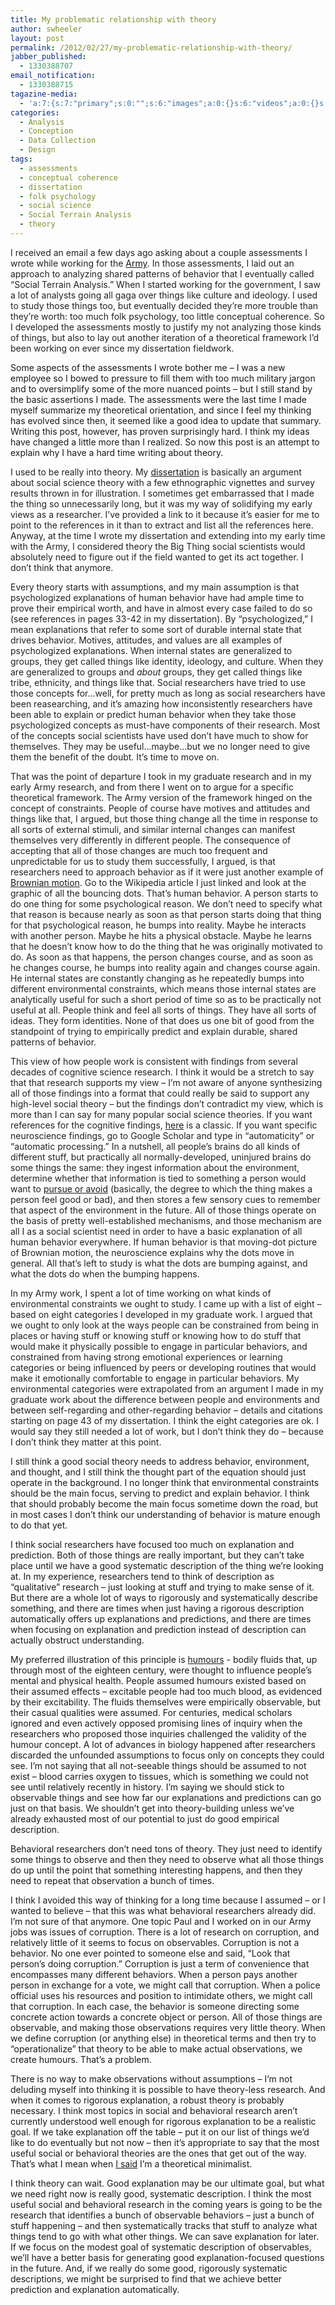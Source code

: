 ```yaml
---
title: My problematic relationship with theory
author: swheeler
layout: post
permalink: /2012/02/27/my-problematic-relationship-with-theory/
jabber_published:
  - 1330388707
email_notification:
  - 1330388715
tagazine-media:
  - 'a:7:{s:7:"primary";s:0:"";s:6:"images";a:0:{}s:6:"videos";a:0:{}s:11:"image_count";s:1:"0";s:6:"author";s:8:"20450928";s:7:"blog_id";s:8:"32115977";s:9:"mod_stamp";s:19:"2012-02-28 00:24:57";}'
categories:
  - Analysis
  - Conception
  - Data Collection
  - Design
tags:
  - assessments
  - conceptual coherence
  - dissertation
  - folk psychology
  - social science
  - Social Terrain Analysis
  - theory
---
```

<span style="color:#222222;">I received an email a few days ago asking about a couple assessments I wrote while working for the <a href="http://housesofstones.github.io/2012/01/29/good-research-usually-needs-walls-hard-ones/">Army</a>.</span><span style="color:#222222;"> In those assessments, I laid out an approach to analyzing shared patterns of behavior that I eventually called &#8220;Social Terrain Analysis.&#8221; When I started working for the government, I saw a lot of analysts going all gaga over things like culture and ideology. I used to study those things too, but eventually decided they’re more trouble than they&#8217;re worth: too much folk psychology, too little conceptual coherence. So I developed the assessments mostly to justify my not analyzing those kinds of things, but also to lay out another iteration of a theoretical framework I&#8217;d been working on ever since my dissertation fieldwork. </span><!--more-->

Some aspects of the assessments I wrote bother me – I was a new employee so I bowed to pressure to fill them with too much military jargon and to oversimplify some of the more nuanced points – but I still stand by the basic assertions I made. The assessments were the last time I made myself summarize my theoretical orientation, and since I feel my thinking has evolved since then, it seemed like a good idea to update that summary. Writing this post, however, has proven surprisingly hard. I think my ideas have changed a little more than I realized. So now this post is an attempt to explain why I have a hard time writing about theory.

<span style="color:#222222;">I used to be really into theory. My <a href="http://books.google.com/books?id=HKQ1R96da_AC&printsec=frontcover&source=gbs_ge_summary_r&cad=0#v=onepage&q&f=false">dissertation</a></span><span style="color:#222222;"> is basically an argument about social science theory with a few ethnographic vignettes and survey results thrown in for illustration. I sometimes get embarrassed that I made the thing so unnecessarily long, but it was my way of solidifying my early views as a researcher. I&#8217;ve provided a link to it because it&#8217;s easier for me to point to the references in it than to extract and list all the references here. Anyway, at the time I wrote my dissertation and extending into my early time with the Army, I considered theory the Big Thing social scientists would absolutely need to figure out if the field wanted to get its act together. I don&#8217;t think that anymore.</span>

<span style="color:#222222;">Every theory starts with assumptions, and my main assumption is that psychologized explanations of human behavior have had ample time to prove their empirical worth, and have in almost every case failed to do so (see references in pages 33-42 in my dissertation). By &#8220;psychologized,&#8221; I mean explanations that refer to some sort of durable internal state that drives behavior. Motives, attitudes, and values are all examples of psychologized explanations. When internal states are generalized to groups, they get called things like identity, ideology, and culture. When they are generalized to groups and </span><span style="color:#222222;"><em>about</em></span><span style="color:#222222;"> groups, they get called things like tribe, ethnicity, and things like that. Social researchers have tried to use those concepts for&#8230;well, for pretty much as long as social researchers have been reasearching, and it&#8217;s amazing how inconsistently researchers have been able to explain or predict human behavior when they take those psychologized concepts as must-have components of their research. Most of the concepts social scientists have used don&#8217;t have much to show for themselves. They may be useful…maybe…but we no longer need to give them the benefit of the doubt. It&#8217;s time to move on.</span>

<span style="color:#222222;">That was the point of departure I took in my graduate research and in my early Army research, and from there I went on to argue for a specific theoretical framework. The Army version of the framework hinged on the concept of constraints. People of course have motives and attitudes and things like that, I argued, but those thing change all the time in response to all sorts of external stimuli, and similar internal changes can manifest themselves very differently in different people. The consequence of accepting that all of those changes are much too frequent and unpredictable for us to study them successfully, I argued, is that researchers need to approach behavior as if it were just another example of <a href="http://en.wikipedia.org/wiki/Brownian_motion">Brownian motion</a>.</span><span style="color:#222222;"> Go to the Wikipedia article I just linked and look at the graphic of all the bouncing dots. That&#8217;s human behavior. A person starts to do one thing for some psychological reason. We don&#8217;t need to specify what that reason is because nearly as soon as that person starts doing that thing for that psychological reason, he bumps into reality. Maybe he interacts with another person. Maybe he hits a physical obstacle. Maybe he learns that he doesn&#8217;t know how to do the thing that he was originally motivated to do. As soon as that happens, the person changes course, and as soon as he changes course, he bumps into reality again and changes course again. He internal states are constantly changing as he repeatedly bumps into different environmental constraints, which means those internal states are analytically useful for such a short period of time so as to be practically not useful at all. People think and feel all sorts of things. They have all sorts of ideas. They form identities. None of that does us one bit of good from the standpoint of trying to empirically predict and explain durable, shared patterns of behavior.</span>

<span style="color:#222222;">This view of how people work is consistent with findings from several decades of cognitive science research. I think it would be a stretch to say that that research supports my view &#8211; I&#8217;m not aware of anyone synthesizing all of those findings into a format that could really be said to support any high-level social theory – but the findings don’t contradict my view, which is more than I can say for many popular social science theories. If you want references for the cognitive findings, <a href="http://www.abdn.ac.uk/~psy423/dept/HomePage/Level_3_Social_Psych_files/Bargh%26Chartrand.pdf">here</a></span><span style="color:#222222;"> is a classic. If you want specific neuroscience findings, go to Google Scholar and type in &#8220;automaticity&#8221; or &#8220;automatic processing.&#8221; In a nutshell, all people&#8217;s brains do all kinds of different stuff, but practically all normally-developed, uninjured brains do some things the same: they ingest information about the environment, determine whether that information is tied to something a person would want to <a href="http://www.springerlink.com/content/436351m5260l4788/">pursue or avoid</a></span><span style="color:#222222;"> (basically, the degree to which the thing makes a person feel good or bad), and then stores a few sensory cues to remember that aspect of the environment in the future. All of those things operate on the basis of pretty well-established mechanisms, and those mechanism are all I as a social scientist need in order to have a basic explanation of all human behavior everywhere. If human behavior is that moving-dot picture of Brownian motion, the neuroscience explains why the dots move in general. All that&#8217;s left to study is what the dots are bumping against, and what the dots do when the bumping happens.</span>

<span style="color:#222222;">In my Army work, I spent a lot of time working on what kinds of environmental constraints we ought to study. I came up with a list of eight &#8211; based on eight categories I developed in my graduate work. I argued that we ought to only look at the ways people can be constrained from being in places or having stuff or knowing stuff or knowing how to do stuff that would make it physically possible to engage in particular behaviors, and constrained from having strong emotional experiences or learning categories or being influenced by peers or developing routines that would make it emotionally comfortable to engage in particular behaviors. My environmental categories were extrapolated from an argument I made in my graduate work about the difference between people and environments and between self-regarding and other-regarding behavior – details and citations starting on page 43 of my dissertation. I think the eight categories are ok. I would say they still needed a lot of work, but I don&#8217;t think they do &#8211; because I don&#8217;t think they matter at this point.</span>

I still think a good social theory needs to address behavior, environment, and thought, and I still think the thought part of the equation should just operate in the background. I no longer think that environmental constraints should be the main focus, serving to predict and explain behavior. I think that should probably become the main focus sometime down the road, but in most cases I don’t think our understanding of behavior is mature enough to do that yet.

I think social researchers have focused too much on explanation and prediction. Both of those things are really important, but they can&#8217;t take place until we have a good systematic description of the thing we’re looking at. In my experience, researchers tend to think of description as &#8220;qualitative&#8221; research &#8211; just looking at stuff and trying to make sense of it. But there are a whole lot of ways to rigorously and systematically describe something, and there are times when just having a rigorous description automatically offers up explanations and predictions, and there are times when focusing on explanation and prediction instead of description can actually obstruct understanding.

My preferred illustration of this principle is [humours][1] - bodily fluids that, up through most of the eighteen century, were thought to influence people’s mental and physical health. People assumed humours existed based on their assumed effects &#8211; excitable people had too much blood, as evidenced by their excitability. The fluids themselves were empirically observable, but their casual qualities were assumed. For centuries, medical scholars ignored and even actively opposed promising lines of inquiry when the researchers who proposed those inquiries challenged the validity of the humour concept. A lot of advances in biology happened after researchers discarded the unfounded assumptions to focus only on concepts they could see. I’m not saying that all not-seeable things should be assumed to not exist &#8211; blood carries oxygen to tissues, which is something we could not see until relatively recently in history. I’m saying we should stick to observable things and see how far our explanations and predictions can go just on that basis. We shouldn’t get into theory-building unless we’ve already exhausted most of our potential to just do good empirical description.

Behavioral researchers don&#8217;t need tons of theory. They just need to identify some things to observe and then they need to observe what all those things do up until the point that something interesting happens, and then they need to repeat that observation a bunch of times.

I think I avoided this way of thinking for a long time because I assumed – or I wanted to believe – that this was what behavioral researchers already did. I’m not sure of that anymore. One topic Paul and I worked on in our Army jobs was issues of corruption. There is a lot of research on corruption, and relatively little of it seems to focus on observables. Corruption is not a behavior. No one ever pointed to someone else and said, “Look that person’s doing corruption.” Corruption is just a term of convenience that encompasses many different behaviors. When a person pays another person in exchange for a vote, we might call that corruption. When a police official uses his resources and position to intimidate others, we might call that corruption. In each case, the behavior is someone directing some concrete action towards a concrete object or person. All of those things are observable, and making those observations requires very little theory. When we define corruption (or anything else) in theoretical terms and then try to “operationalize” that theory to be able to make actual observations, we create humours. That’s a problem.

There is no way to make observations without assumptions – I’m not deluding myself into thinking it is possible to have theory-less research. And when it comes to rigorous explanation, a robust theory is probably necessary. I think most topics in social and behavioral research aren’t currently understood well enough for rigorous explanation to be a realistic goal. If we take explanation off the table – put it on our list of things we’d like to do eventually but not now – then it’s appropriate to say that the most useful social or behavioral theories are the ones that get out of the way. That’s what I mean when [I said][2] I’m a theoretical minimalist.

I think theory can wait. Good explanation may be our ultimate goal, but what we need right now is really good, systematic description. I think the most useful social and behavioral research in the coming years is going to be the research that identifies a bunch of observable behaviors – just a bunch of stuff happening – and then systematically tracks that stuff to analyze what things tend to go with what other things. We can save explanation for later. If we focus on the modest goal of systematic description of observables, we’ll have a better basis for generating good explanation-focused questions in the future. And, if we really do some good, rigorously systematic descriptions, we might be surprised to find that we achieve better prediction and explanation automatically.

 [1]: http://en.wikipedia.org/wiki/Humorism
 [2]: http://housesofstones.github.io/authors/
